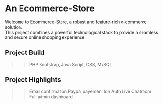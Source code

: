 # An Ecommerce-Store
Welcome to Ecommerce-Store, a robust and feature-rich e-commerce solution.  
This project combines a powerful technological stack to provide a seamless and secure online shopping experience.

## Project Build
>> PHP
>> Bootstrap,
>> Java Script,
>> CSS,
>> MySQL

## Project Highlights
>> Email confirmation
>> Paypal payement
>> Ion Auth
>> Live Chatroom
>> Full admin dashboard

